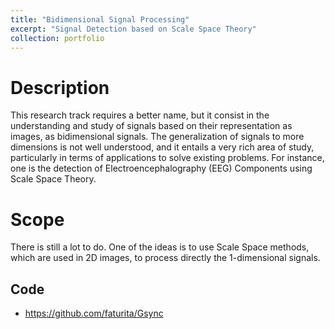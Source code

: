 ```yaml
---
title: "Bidimensional Signal Processing"
excerpt: "Signal Detection based on Scale Space Theory"
collection: portfolio
---
```


# Description

This research track requires a better name, but it consist in the understanding and study of signals based on their representation as images, as bidimensional signals.  The generalization of signals to more dimensions is not well understood, and it entails a very rich area of study, particularly in terms of applications to solve existing problems.
For instance, one is the detection of Electroencephalography (EEG) Components using Scale Space Theory.

# Scope

There is still a lot to do.  One of the ideas is to use Scale Space methods, which are used in 2D images, to process directly the 1-dimensional signals.

## Code 
* <https://github.com/faturita/Gsync>






